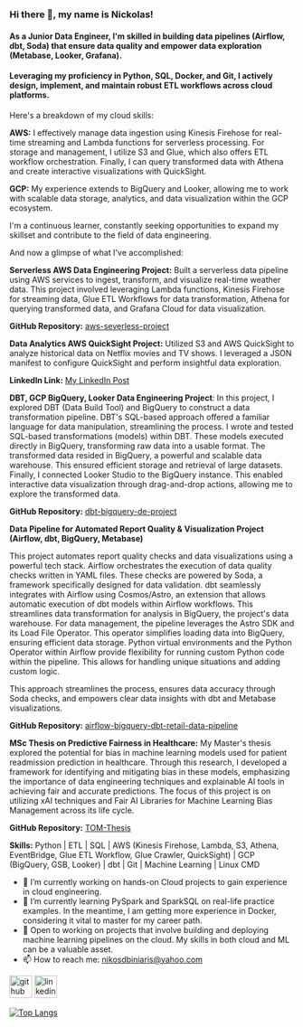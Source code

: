 ### Hi there 👋, my name is Nickolas!
#### As a Junior Data Engineer, I'm skilled in building data pipelines (Airflow, dbt, Soda) that ensure data quality and empower data exploration (Metabase, Looker, Grafana).
#### Leveraging my proficiency in Python, SQL, Docker, and Git, I actively design, implement, and maintain robust ETL workflows across cloud platforms.

Here's a breakdown of my cloud skills:

**AWS:** I effectively manage data ingestion using Kinesis Firehose for real-time streaming and Lambda functions for serverless processing. For storage and management, I utilize S3 and Glue, which also offers ETL workflow orchestration. Finally, I can query transformed data with Athena and create interactive visualizations with QuickSight.

**GCP:** My experience extends to BigQuery and Looker, allowing me to work with scalable data storage, analytics, and data visualization within the GCP ecosystem.

I'm a continuous learner, constantly seeking opportunities to expand my skillset and contribute to the field of data engineering.

And now a glimpse of what I've accomplished:

**Serverless AWS Data Engineering Project:** Built a serverless data pipeline using AWS services to ingest, transform, and visualize real-time weather data. This project involved leveraging Lambda functions, Kinesis Firehose for streaming data, Glue ETL Workflows for data transformation, Athena for querying transformed data, and Grafana Cloud for data visualization.

**GitHub Repository:** [aws-severless-project](https://github.com/NickolasB98/aws-severless-project)  

**Data Analytics AWS QuickSight Project:** Utilized S3 and AWS QuickSight to analyze historical data on Netflix movies and TV shows. I leveraged a JSON manifest to configure QuickSight and perform insightful data exploration.

**LinkedIn Link:** [My LinkedIn Post](https://www.linkedin.com/feed/update/urn:li:activity:7199125001491361792/)  

**DBT, GCP BigQuery, Looker Data Engineering Project**:
In this project, I explored DBT (Data Build Tool) and BigQuery to construct a data transformation pipeline. DBT's SQL-based approach offered a familiar language for data manipulation, streamlining the process.
I wrote and tested SQL-based transformations (models) within DBT. These models executed directly in BigQuery, transforming raw data into a usable format.
The transformed data resided in BigQuery, a powerful and scalable data warehouse. This ensured efficient storage and retrieval of large datasets.
Finally, I connected Looker Studio to the BigQuery instance. This enabled interactive data visualization through drag-and-drop actions, allowing me to explore the transformed data.

**GitHub Repository:** [dbt-bigquery-de-project](https://github.com/NickolasB98/dbt-bigquery-de-project) 

**Data Pipeline for Automated Report Quality & Visualization Project (Airflow, dbt, BigQuery, Metabase)**

This project automates report quality checks and data visualizations using a powerful tech stack. Airflow orchestrates the execution of data quality checks written in YAML files. These checks are powered by Soda, a framework specifically designed for data validation. dbt seamlessly integrates with Airflow using Cosmos/Astro, an extension that allows automatic execution of dbt models within Airflow workflows. This streamlines data transformation for analysis in BigQuery, the project's data warehouse. For data management, the pipeline leverages the Astro SDK and its Load File Operator. This operator simplifies loading data into BigQuery, ensuring efficient data storage. Python virtual environments and the Python Operator within Airflow provide flexibility for running custom Python code within the pipeline. This allows for handling unique situations and adding custom logic.

This approach streamlines the process, ensures data accuracy through Soda checks, and empowers clear data insights with dbt and Metabase visualizations. 

**GitHub Repository:** [airflow-bigquery-dbt-retail-data-pipeline](https://github.com/NickolasB98/airflow-bigquery-dbt-retail-data-pipeline) 

**MSc Thesis on Predictive Fairness in Healthcare:** My Master's thesis explored the potential for bias in machine learning models used for patient readmission prediction in healthcare. Through this research, I developed a framework for identifying and mitigating bias in these models, emphasizing the importance of data engineering techniques and explainable AI tools in achieving fair and accurate predictions. The focus of this project is on utilizing xAI techniques and Fair AI Libraries for Machine Learning Bias Management across its life cycle.

**GitHub Repository:** [TOM-Thesis](https://github.com/NickolasB98/TOM_Thesis ) 

**Skills:** 
Python | ETL | SQL | AWS (Kinesis Firehose, Lambda, S3, Athena, EventBridge, Glue ETL Workflow, Glue Crawler, QuickSight) | GCP (BigQuery, GSB, Looker) | dbt | Git | Machine Learning | Linux CMD

- 🔭 I’m currently working on hands-on Cloud projects to gain experience in cloud engineering. 
- 🌱 I’m currently learning PySpark and SparkSQL on real-life practice examples. In the meantime, I am getting more experience in Docker, considering it vital to master for my career path. 
- 💬 Open to working on projects that involve building and deploying machine learning pipelines on the cloud. My skills in both cloud and ML can be a valuable asset. 
- 📫 How to reach me: nikosdbiniaris@yahoo.com 


[<img src='https://cdn.jsdelivr.net/npm/simple-icons@3.0.1/icons/github.svg' alt='github' height='40'>](https://github.com/NickolasB98)  [<img src='https://cdn.jsdelivr.net/npm/simple-icons@3.0.1/icons/linkedin.svg' alt='linkedin' height='40'>](https://www.linkedin.com/in/nikolaos-biniaris-589517187/)  

[![Top Langs](https://github-readme-stats.vercel.app/api/top-langs/?username=NickolasB98)](https://github.com/anuraghazra/github-readme-stats)

